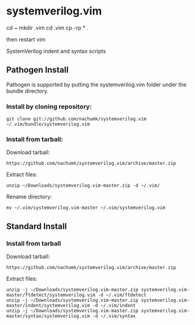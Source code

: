 systemverilog.vim
=================
cd ~
mkdir .vim
cd .vim
cp -rp * .

then restart vim


SystemVerilog indent and syntax scripts

Pathogen Install
----------------

Pathogen is supported by putting the systemverilog.vim folder under the bundle directory.

### Install by cloning repository:

    git clone git://github.com/nachumk/systemverilog.vim ~/.vim/bundle/systemverilog.vim

### Install from tarball:

Download tarball:

    https://github.com/nachumk/systemverilog.vim/archive/master.zip

Extract files:

    unzip ~/Downloads/systemverilog.vim-master.zip -d ~/.vim/

Rename directory:

    mv ~/.vim/systemverilog.vim-master ~/.vim/systemverilog.vim

Standard Install
----------------

### Install from tarball

Download tarball:

    https://github.com/nachumk/systemverilog.vim/archive/master.zip

Extract files:

    unzip -j ~/Downloads/systemverilog.vim-master.zip systemverilog.vim-master/ftdetect/systemverilog.vim -d ~/.vim/ftdetect
    unzip -j ~/Downloads/systemverilog.vim-master.zip systemverilog.vim-master/indent/systemverilog.vim -d ~/.vim/indent
    unzip -j ~/Downloads/systemverilog.vim-master.zip systemverilog.vim-master/syntax/systemverilog.vim -d ~/.vim/syntax

